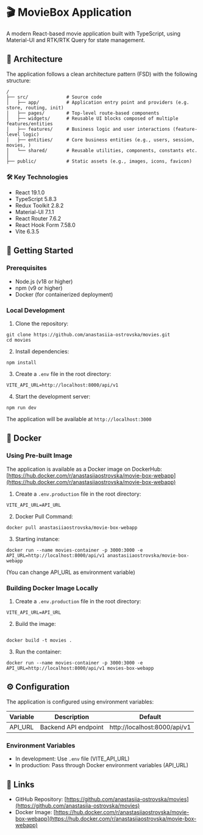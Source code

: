 # 🎬 MovieBox Application

A modern React-based movie application built with TypeScript, using Material-UI and RTK/RTK Query for state
management.

## 🧱 Architecture

The application follows a clean architecture pattern (FSD) with the following structure:

```
/  
├── src/              # Source code  
│   ├── app/          # Application entry point and providers (e.g. store, routing, init)  
│   ├── pages/        # Top-level route-based components  
│   ├── widgets/      # Reusable UI blocks composed of multiple features/entities  
│   ├── features/     # Business logic and user interactions (feature-level logic)  
│   ├── entities/     # Core business entities (e.g., users, session, movies, )  
│   └── shared/       # Reusable utilities, components, constants etc. 
│  
├── public/           # Static assets (e.g., images, icons, favicon)  
```

### 🛠 Key Technologies

- React 19.1.0
- TypeScript 5.8.3
- Redux Toolkit 2.8.2
- Material-UI 7.1.1
- React Router 7.6.2
- React Hook Form 7.58.0
- Vite 6.3.5

## 🚀 Getting Started

### Prerequisites

- Node.js (v18 or higher)
- npm (v9 or higher)
- Docker (for containerized deployment)

### Local Development

1. Clone the repository:

```
git clone https://github.com/anastasiia-ostrovska/movies.git
cd movies
``` 

2. Install dependencies:

```
npm install
``` 

3. Create a `.env` file in the root directory:

```
VITE_API_URL=http://localhost:8000/api/v1
``` 

4. Start the development server:

```
npm run dev
``` 

The application will be available at `http://localhost:3000`

## 🐳 Docker

### Using Pre-built Image

The application is available as a Docker image on DockerHub:
[https://hub.docker.com/r/anastasiiaostrovska/movie-box-webapp](https://hub.docker.com/r/anastasiiaostrovska/movie-box-webapp)

1. Create a `.env.production` file in the root directory:

```
VITE_API_URL=API_URL
``` 

2. Docker Pull Command:

```
docker pull anastasiiaostrovska/movie-box-webapp
``` 

3. Starting instance:

```
docker run --name movies-container -p 3000:3000 -e API_URL=http://localhost:8000/api/v1 anastasiiaostrovska/movie-box-webapp
``` 

(You can change API_URL as environment variable)

### Building Docker Image Locally

1. Create a `.env.production` file in the root directory:

```
VITE_API_URL=API_URL
``` 

2. Build the image:

```

docker build -t movies .

``` 

3. Run the container:

```
docker run --name movies-container -p 3000:3000 -e API_URL=http://localhost:8000/api/v1 movies-box-webapp
``` 

## ⚙️ Configuration

The application is configured using environment variables:

| Variable | Description          | Default                      |
|----------|----------------------|------------------------------|
| API_URL  | Backend API endpoint | http://localhost:8000/api/v1 |

### Environment Variables

- In development: Use `.env` file (VITE_API_URL)
- In production: Pass through Docker environment variables (API_URL)

## 🔗 Links

- GitHub Repository: [https://github.com/anastasiia-ostrovska/movies](https://github.com/anastasiia-ostrovska/movies)
- Docker
  Image: [https://hub.docker.com/r/anastasiiaostrovska/movie-box-webapp](https://hub.docker.com/r/anastasiiaostrovska/movie-box-webapp)



